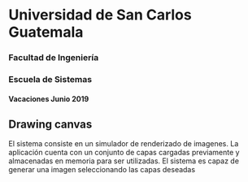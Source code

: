 # Universidad de San Carlos Guatemala
### Facultad de Ingeniería
### Escuela de Sistemas
#### Vacaciones Junio 2019

## Drawing canvas

El sistema consiste en un simulador de renderizado de imagenes. La aplicación cuenta con un conjunto de capas cargadas previamente y almacenadas en memoria para ser utilizadas. 
El sistema es capaz de generar una imagen seleccionando las capas deseadas